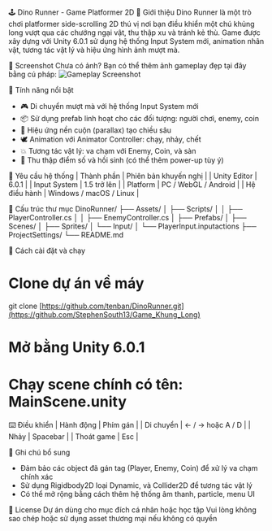🕹️ Dino Runner - Game Platformer 2D
🚀 Giới thiệu
Dino Runner là một trò chơi platformer side-scrolling 2D thú vị nơi bạn điều khiển một chú khủng long vượt qua các chướng ngại vật, thu thập xu và tránh kẻ thù. Game được xây dựng với Unity 6.0.1 sử dụng hệ thống Input System mới, animation nhân vật, tương tác vật lý và hiệu ứng hình ảnh mượt mà.

📸 Screenshot
Chưa có ảnh? Bạn có thể thêm ảnh gameplay đẹp tại đây bằng cú pháp:
![Gameplay Screenshot](assets/screenshots/gameplay1.png)


🧩 Tính năng nổi bật
- 🎮 Di chuyển mượt mà với hệ thống Input System mới
- 📦 Sử dụng prefab linh hoạt cho các đối tượng: người chơi, enemy, coin
- 🌄 Hiệu ứng nền cuộn (parallax) tạo chiều sâu
- 🕊️ Animation với Animator Controller: chạy, nhảy, chết
- 💥 Tương tác vật lý: va chạm với Enemy, Coin, và sàn
- 🌟 Thu thập điểm số và hồi sinh (có thể thêm power-up tùy ý)

🧠 Yêu cầu hệ thống
| Thành phần | Phiên bản khuyến nghị | 
| Unity Editor | 6.0.1 | 
| Input System | 1.5 trở lên | 
| Platform | PC / WebGL / Android | 
| Hệ điều hành | Windows / macOS / Linux | 



📂 Cấu trúc thư mục
DinoRunner/
├── Assets/
│   ├── Scripts/
│   │   ├── PlayerController.cs
│   │   ├── EnemyController.cs
│   ├── Prefabs/
│   ├── Scenes/
│   ├── Sprites/
│   └── Input/
│       └── PlayerInput.inputactions
├── ProjectSettings/
└── README.md



🔧 Cách cài đặt và chạy
# Clone dự án về máy
git clone [https://github.com/tenban/DinoRunner.git](https://github.com/StephenSouth13/Game_Khung_Long)

# Mở bằng Unity 6.0.1
# Chạy scene chính có tên: MainScene.unity



⌨️ Điều khiển
| Hành động | Phím gán | 
| Di chuyển | ← / → hoặc A / D | 
| Nhảy | Spacebar | 
| Thoát game | Esc | 



📝 Ghi chú bổ sung
- Đảm bảo các object đã gán tag (Player, Enemy, Coin) để xử lý va chạm chính xác
- Sử dụng Rigidbody2D loại Dynamic, và Collider2D để tương tác vật lý
- Có thể mở rộng bằng cách thêm hệ thống âm thanh, particle, menu UI

📄 License
Dự án dùng cho mục đích cá nhân hoặc học tập
Vui lòng không sao chép hoặc sử dụng asset thương mại nếu không có quyền



